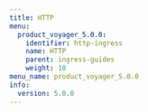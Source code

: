 ```yaml
---
title: HTTP
menu:
  product_voyager_5.0.0:
    identifier: http-ingress
    name: HTTP
    parent: ingress-guides
    weight: 10
menu_name: product_voyager_5.0.0
info:
  version: 5.0.0
---
```


